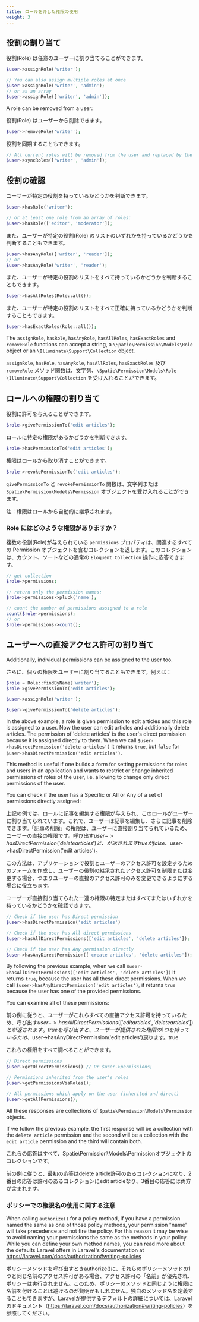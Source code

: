 ```yaml
---
title: ロールを介した権限の使用
weight: 3
---
```


## 役割の割り当て

<!-- A role can be assigned to any user: -->

役割(Role) は任意のユーザーに割り当てることができます。

```php
$user->assignRole('writer');

// You can also assign multiple roles at once
$user->assignRole('writer', 'admin');
// or as an array
$user->assignRole(['writer', 'admin']);
```

A role can be removed from a user:

役割(Role) はユーザーから削除できます。

```php
$user->removeRole('writer');
```

<!-- Roles can also be synced: -->

役割を同期することもできます。

```php
// All current roles will be removed from the user and replaced by the array given
$user->syncRoles(['writer', 'admin']);
```

## 役割の確認

<!-- You can determine if a user has a certain role: -->

ユーザーが特定の役割を持っているかどうかを判断できます。

```php
$user->hasRole('writer');

// or at least one role from an array of roles:
$user->hasRole(['editor', 'moderator']);
```

<!-- You can also determine if a user has any of a given list of roles: -->

また、ユーザーが特定の役割(Role) のリストのいずれかを持っているかどうかを判断することもできます。

```php
$user->hasAnyRole(['writer', 'reader']);
// or
$user->hasAnyRole('writer', 'reader');
```

<!-- You can also determine if a user has all of a given list of roles: -->

また、ユーザーが特定の役割のリストをすべて持っているかどうかを判断することもできます。

```php
$user->hasAllRoles(Role::all());
```

<!-- You can also determine if a user has exactly all of a given list of roles: -->

また、ユーザーが特定の役割のリストをすべて正確に持っているかどうかを判断することもできます。

```php
$user->hasExactRoles(Role::all());
```

The `assignRole`, `hasRole`, `hasAnyRole`, `hasAllRoles`, `hasExactRoles`  and `removeRole` functions can accept a
 string, a `\Spatie\Permission\Models\Role` object or an `\Illuminate\Support\Collection` object.

`assignRole`, `hasRole`, `hasAnyRole`, `hasAllRoles`, `hasExactRoles`  及び `removeRole` メソッド関数は、文字列、`\Spatie\Permission\Models\Role`  `\Illuminate\Support\Collection` を受け入れることができます。

## ロールへの権限の割り当て

<!-- A permission can be given to a role: -->

役割に許可を与えることができます。

```php
$role->givePermissionTo('edit articles');
```

<!-- You can determine if a role has a certain permission: -->

ロールに特定の権限があるかどうかを判断できます。

```php
$role->hasPermissionTo('edit articles');
```

<!-- A permission can be revoked from a role: -->

権限はロールから取り消すことができます。

```php
$role->revokePermissionTo('edit articles');
```

<!-- The `givePermissionTo` and `revokePermissionTo` functions can accept a
string or a `Spatie\Permission\Models\Permission` object. -->

<!-- **NOTE: Permissions are inherited from roles automatically.** -->

`givePermissionTo` と `revokePermissionTo` 関数は、文字列または `Spatie\Permission\Models\Permission` オブジェクトを受け入れることができます。

注：権限はロールから自動的に継承されます。

### Role にはどのような権限がありますか？

<!-- The `permissions` property on any given role returns a collection with all the related permission objects. This collection can respond to usual Eloquent Collection operations, such as count, sort, etc. -->

複数の役割(Role)が与えられている `permissions` プロパティは、関連するすべての Permission オブジェクトを含むコレクションを返します。このコレクションは、カウント、ソートなどの通常の `Eloquent Collection` 操作に応答できます。

```php
// get collection
$role->permissions;

// return only the permission names:
$role->permissions->pluck('name');

// count the number of permissions assigned to a role
count($role->permissions);
// or
$role->permissions->count();
```

## ユーザーへの直接アクセス許可の割り当て

Additionally, individual permissions can be assigned to the user too.
<!-- For instance: -->

さらに、個々の権限をユーザーに割り当てることもできます。例えば：

```php
$role = Role::findByName('writer');
$role->givePermissionTo('edit articles');

$user->assignRole('writer');

$user->givePermissionTo('delete articles');
```

In the above example, a role is given permission to edit articles and this role is assigned to a user.
Now the user can edit articles and additionally delete articles. The permission of 'delete articles' is the user's direct permission because it is assigned directly to them.
When we call `$user->hasDirectPermission('delete articles')` it returns `true`,
but `false` for `$user->hasDirectPermission('edit articles')`.

This method is useful if one builds a form for setting permissions for roles and users in an application and wants to restrict or change inherited permissions of roles of the user, i.e. allowing to change only direct permissions of the user.

You can check if the user has a Specific or All or Any of a set of permissions directly assigned:

上記の例では、ロールに記事を編集する権限が与えられ、このロールがユーザーに割り当てられています。これで、ユーザーは記事を編集し、さらに記事を削除できます。「記事の削除」の権限は、ユーザーに直接割り当てられているため、ユーザーの直接の権限です。呼び出す$user->hasDirectPermission('delete articles')と、が返されますtrueがfalse、$user->hasDirectPermission('edit articles')。

この方法は、アプリケーションで役割とユーザーのアクセス許可を設定するためのフォームを作成し、ユーザーの役割の継承されたアクセス許可を制限または変更する場合、つまりユーザーの直接のアクセス許可のみを変更できるようにする場合に役立ちます。

ユーザーが直接割り当てられた一連の権限の特定またはすべてまたはいずれかを持っているかどうかを確認できます。

```php
// Check if the user has Direct permission
$user->hasDirectPermission('edit articles')

// Check if the user has All direct permissions
$user->hasAllDirectPermissions(['edit articles', 'delete articles']);

// Check if the user has Any permission directly
$user->hasAnyDirectPermission(['create articles', 'delete articles']);
```

By following the previous example, when we call `$user->hasAllDirectPermissions(['edit articles', 'delete articles'])`
it returns `true`, because the user has all these direct permissions.
When we call
`$user->hasAnyDirectPermission('edit articles')`, it returns `true` because the user has one of the provided permissions.

You can examine all of these permissions:

前の例に従うと、ユーザーがこれらすべての直接アクセス許可を持っているため、呼び出す$user->hasAllDirectPermissions(['edit articles', 'delete articles']) とが返されます。trueを呼び出すと 、ユーザーが提供された権限の1つを持っているため、$user->hasAnyDirectPermission('edit articles')戻ります。true

これらの権限をすべて調べることができます。

```php
// Direct permissions
$user->getDirectPermissions() // Or $user->permissions;

// Permissions inherited from the user's roles
$user->getPermissionsViaRoles();

// All permissions which apply on the user (inherited and direct)
$user->getAllPermissions();
```

All these responses are collections of `Spatie\Permission\Models\Permission` objects.

If we follow the previous example, the first response will be a collection with the `delete article` permission and
the second will be a collection with the `edit article` permission and the third will contain both.

これらの応答はすべて、Spatie\Permission\Models\Permissionオブジェクトのコレクションです。

前の例に従うと、最初の応答はdelete article許可のあるコレクションになり、2番目の応答は許可のあるコレクションにedit articleなり、3番目の応答には両方が含まれます。

### ポリシーでの権限名の使用に関する注意

When calling `authorize()` for a policy method, if you have a permission named the same as one of those policy methods, your permission "name" will take precedence and not fire the policy. For this reason it may be wise to avoid naming your permissions the same as the methods in your policy. While you can define your own method names, you can read more about the defaults Laravel offers in Laravel's documentation at <https://laravel.com/docs/authorization#writing-policies>

ポリシーメソッドを呼び出すときauthorize()に、それらのポリシーメソッドの1つと同じ名前のアクセス許可がある場合、アクセス許可の「名前」が優先され、ポリシーは実行されません。このため、ポリシーのメソッドと同じように権限に名前を付けることは避けるのが賢明かもしれません。独自のメソッド名を定義することもできますが、Laravelが提供するデフォルトの詳細については、Laravelのドキュメント（<https://laravel.com/docs/authorization#writing-policies>）を参照してください。
